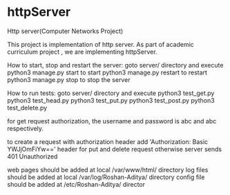 # httpServer
Http server(Computer Networks Project)

This project is implementation of http server. As part of academic curriculum project , we are implementing  httpServer.


How to start, stop and restart the server:
	goto server/ directory and execute
	python3 manage.py start to start
	python3 manage.py restart to restart
	python3 manage.py stop to stop the server

How to run tests:
	goto server/ directory and execute
	python3 test_get.py
	python3 test_head.py
	python3 test_put.py
	python3 test_post.py
	python3 test_delete.py

for get request  authorization,  the username and password is abc and abc respectively.

to create a request with authorization header add  'Authorization: Basic YWJjOmFiYw==' header for put and delete request
otherwise server sends 401 Unauthorized

web pages should be added at local /var/www/html/ directory
log files should be added at local /var/log/Roshan-Aditya/ directory
config file should be added at /etc/Roshan-Aditya/ director

